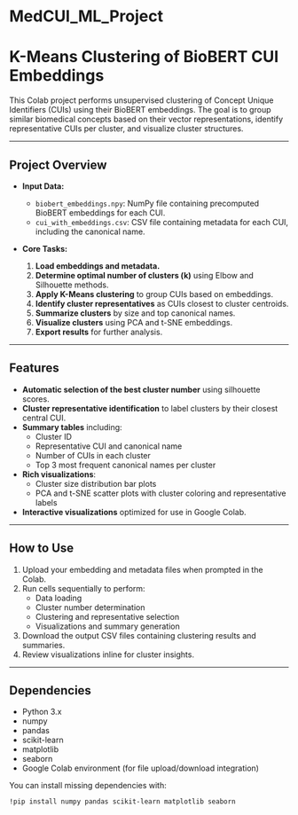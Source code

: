 # MedCUI_ML_Project


# K-Means Clustering of BioBERT CUI Embeddings

This Colab project performs unsupervised clustering of Concept Unique Identifiers (CUIs) using their BioBERT embeddings. The goal is to group similar biomedical concepts based on their vector representations, identify representative CUIs per cluster, and visualize cluster structures.

---

## Project Overview

- **Input Data:**
  - `biobert_embeddings.npy`: NumPy file containing precomputed BioBERT embeddings for each CUI.
  - `cui_with_embeddings.csv`: CSV file containing metadata for each CUI, including the canonical name.

- **Core Tasks:**
  1. **Load embeddings and metadata.**
  2. **Determine optimal number of clusters (k)** using Elbow and Silhouette methods.
  3. **Apply K-Means clustering** to group CUIs based on embeddings.
  4. **Identify cluster representatives** as CUIs closest to cluster centroids.
  5. **Summarize clusters** by size and top canonical names.
  6. **Visualize clusters** using PCA and t-SNE embeddings.
  7. **Export results** for further analysis.

---

## Features

- **Automatic selection of the best cluster number** using silhouette scores.
- **Cluster representative identification** to label clusters by their closest central CUI.
- **Summary tables** including:
  - Cluster ID
  - Representative CUI and canonical name
  - Number of CUIs in each cluster
  - Top 3 most frequent canonical names per cluster
- **Rich visualizations**:
  - Cluster size distribution bar plots
  - PCA and t-SNE scatter plots with cluster coloring and representative labels
- **Interactive visualizations** optimized for use in Google Colab.

---

## How to Use

1. Upload your embedding and metadata files when prompted in the Colab.
2. Run cells sequentially to perform:
   - Data loading
   - Cluster number determination
   - Clustering and representative selection
   - Visualizations and summary generation
3. Download the output CSV files containing clustering results and summaries.
4. Review visualizations inline for cluster insights.

---

## Dependencies

- Python 3.x
- numpy
- pandas
- scikit-learn
- matplotlib
- seaborn
- Google Colab environment (for file upload/download integration)

You can install missing dependencies with:

```bash
!pip install numpy pandas scikit-learn matplotlib seaborn
